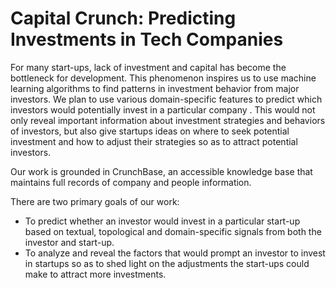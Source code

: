 # Capital Crunch: Predicting Investments in Tech Companies

For many start-ups, lack of investment and capital has become the
bottleneck for development. This phenomenon inspires us to use machine
learning algorithms to find patterns in investment behavior from major
investors. We plan to use various domain-specific features to predict
which investors would potentially invest in a particular company .
This would not only reveal important information about investment
strategies and behaviors of investors, but also give startups ideas on
where to seek potential investment and how to adjust their strategies
so as to attract potential investors.

Our work is grounded in CrunchBase, an accessible knowledge base that
maintains full records of company and people information.

There are two primary goals of our work:

- To predict whether an investor would invest in a particular start-up based on textual, topological and domain-specific signals from both the investor and start-up.
- To analyze and reveal the factors that would prompt an investor to invest in startups so as to shed light on the adjustments the start-ups could make to attract more investments. 
